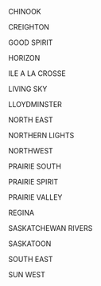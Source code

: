 CHINOOK

CREIGHTON

GOOD SPIRIT

HORIZON

ILE A LA CROSSE

LIVING SKY

LLOYDMINSTER

NORTH EAST

NORTHERN LIGHTS

NORTHWEST

PRAIRIE SOUTH

PRAIRIE SPIRIT

PRAIRIE VALLEY

REGINA

SASKATCHEWAN RIVERS

SASKATOON

SOUTH EAST

SUN WEST
